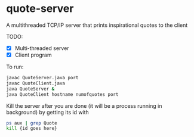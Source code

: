 # quote-server
A multithreaded TCP/IP server that prints inspirational quotes to the client

TODO: 
- [x] Multi-threaded server
- [x] Client program

To run:

```Bash
javac QuoteServer.java port
javac QuoteClient.java
java QuoteServer &
java QuoteClient hostname numofquotes port
```

Kill the server after you are done (it will be a process running in background) by getting its id with

```Bash
ps aux | grep Quote
kill {id goes here}
```
